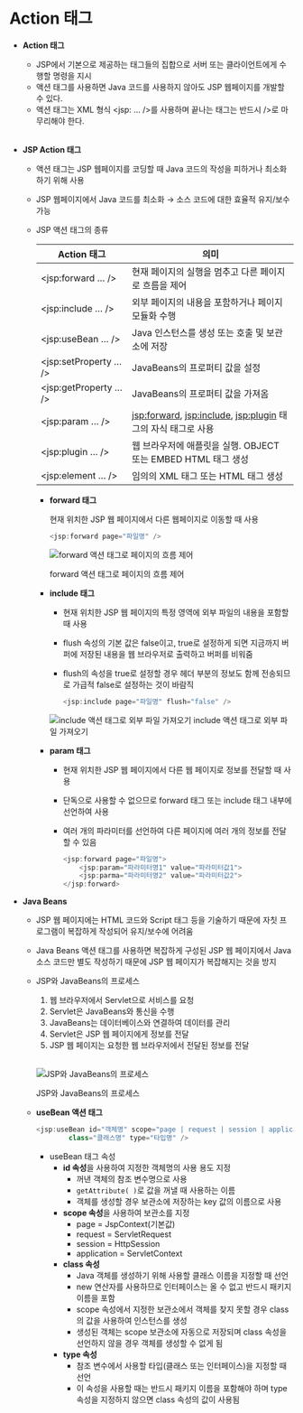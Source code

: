 # Action 태그

- **Action 태그**
    - JSP에서 기본으로 제공하는 태그들의 집합으로 서버 또는 클라이언트에게 수행할 명령을 지시
    - 액션 태그를 사용하면 Java 코드를 사용하지 않아도 JSP 웹페이지를 개발할 수 있다.
    - 액션 태그는 XML 형식 <jsp: … />를 사용하며 끝나는 태그는 반드시 />로 마무리해야 한다.
    <br><br>
- **JSP Action 태그**
    - 액션 태그는 JSP 웹페이지를 코딩할 때 Java 코드의 작성을 피하거나 최소화하기 위해 사용
    - JSP 웹페이지에서 Java 코드를 최소화 → 소스 코드에 대한 효율적 유지/보수 가능
    - JSP 액션 태그의 종류
        
        
        | Action 태그 | 의미 |
        | --- | --- |
        | <jsp:forward … /> | 현재 페이지의 실행을 멈추고 다른 페이지로 흐름을 제어 |
        | <jsp:include … /> | 외부 페이지의 내용을 포함하거나 페이지 모듈화 수행 |
        | <jsp:useBean … /> | Java 인스턴스를 생성 또는 호출 및 보관소에 저장 |
        | <jsp:setProperty … /> | JavaBeans의 프로퍼티 값을 설정 |
        | <jsp:getProperty … /> | JavaBeans의 프로퍼티 값을 가져옴 |
        | <jsp:param … /> | <jsp:forward>, <jsp:include>, <jsp:plugin> 태그의 자식 태그로 사용 |
        | <jsp:plugin … /> | 웹 브라우저에 애플릿을 실행. OBJECT 또는 EMBED HTML 태그 생성 |
        | <jsp:element … /> | 임의의 XML 태그 또는 HTML 태그 생성 |
        
        - **forward 태그**
            
            현재 위치한 JSP 웹 페이지에서 다른 웹페이지로 이동할 때 사용
            
            ```java
            <jsp:forward page="파일명" />
            ```
            
            ![forward 액션 태그로 페이지의 흐름 제어](https://github.com/eeeeeddy/JSP/assets/71869717/2800d384-f9a9-4122-b208-dcf039cbbcda)
            
            forward 액션 태그로 페이지의 흐름 제어
            
        - **include 태그**
            - 현재 위치한 JSP 웹 페이지의 특정 영역에 외부 파일의 내용을 포함할 때 사용
            - flush 속성의 기본 값은 false이고, true로 설정하게 되면 지금까지 버퍼에 저장된
            내용을 웹 브라우저로 출력하고 버퍼를 비워줌
            - flush의 속성을 true로 설정할 경우 헤더 부분의 정보도 함께 전송되므로 가급적 false로 설정하는 것이 바람직
                
                ```java
                <jsp:include page="파일명" flush="false" />
                ```
                
            
            ![include 액션 태그로 외부 파일 가져오기](https://github.com/eeeeeddy/JSP/assets/71869717/4e333e70-d915-4a1b-9ecc-a066f2bff3f4)
            include 액션 태그로 외부 파일 가져오기
            
        
        - **param 태그**
            - 현재 위치한 JSP 웹 페이지에서 다른 웹 페이지로 정보를 전달할 때 사용
            - 단독으로 사용할 수 없으므로 forward 태그 또는 include 태그 내부에 선언하여 사용
            - 여러 개의 파라미터를 선언하여 다른 페이지에 여러 개의 정보를 전달할 수 있음
                
                ```java
                <jsp:forward page="파일명">
                	<jsp:param="파라미터명1" value="파라미터값1">
                	<jsp:parma="파라미터명2" value="파라미터값2">
                </jsp:forward>
                ```
                
    
- **Java Beans**
    - JSP 웹 페이지에는 HTML 코드와 Script 태그 등을 기술하기 때문에 자칫 프로그램이 복잡하게 작성되어 유지/보수에 어려움
    - Java Beans 액션 태그를 사용하면 복잡하게 구성된 JSP 웹 페이지에서 Java 소스 코드만 별도 작성하기 때문에 JSP 웹 페이지가 복잡해지는 것을 방지
    - JSP와 JavaBeans의 프로세스
        1. 웹 브라우저에서 Servlet으로 서비스를 요청
        2. Servlet은 JavaBeans와 통신을 수행
        3. JavaBeans는 데이터베이스와 연결하여 데이터를 관리
        4. Servlet은 JSP 웹 페이지에게 정보를 전달
        5. JSP 웹 페이지는 요청한 웹 브라우저에서 전달된 정보를 전달 <br><br>
        
        
        ![JSP와 JavaBeans의 프로세스](https://github.com/eeeeeddy/JSP/assets/71869717/d1bb9145-7d0f-457f-aade-62c6357210cc)
        
        JSP와 JavaBeans의 프로세스
        
    
    - **useBean 액션 태그**
        
        ```java
        <jsp:useBean id="객체명" scope="page | request | session | application"
        		class="클래스명" type="타입명" />
        ```
        
        - useBean 태그 속성
            - **id 속성**을 사용하여 지정한 객체명의 사용 용도 지정
                - 꺼낸 객체의 참조 변수명으로 사용
                - `getAttribute( )`로 값을 꺼낼 때 사용하는 이름
                - 객체를 생성할 경우 보관소에 저장하는 key 값의 이름으로 사용
            - **scope 속성**을 사용하여 보관소를 지정
                - page = JspContext(기본값)
                - request = ServletRequest
                - session = HttpSession
                - application = ServletContext
            - **class 속성**
                - Java 객체를 생성하기 위해 사용할 클래스 이름을 지정할 때 선언
                - new 연산자를 사용하므로 인터페이스는 올 수 없고 반드시 패키지 이름을 포함
                - scope 속성에서 지정한 보관소에서 객체를 찾지 못할 경우 class의 값을 사용하여 인스턴스를 생성
                - 생성된 객체는 scope 보관소에 자동으로 저장되며 class 속성을 선언하지 않을 경우 객체를 생성할 수 없게 됨
            - **type 속성**
                - 참조 변수에서 사용할 타입(클래스 또는 인터페이스)을 지정할 때 선언
                - 이 속성을 사용할 때는 반드시 패키지 이름을 포함해야 하며 type 속성을 지정하지 않으면 class 속성의 값이 사용됨